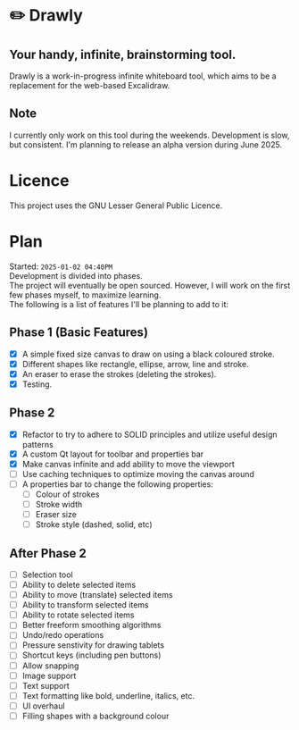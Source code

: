 # ✏️ Drawly
Your handy, infinite, brainstorming tool.
---
Drawly is a work-in-progress infinite whiteboard tool, which aims to be a replacement for the web-based Excalidraw.

## Note
I currently only work on this tool during the weekends. Development is slow, but consistent. I'm planning to release an alpha version during June 2025.

# Licence
This project uses the GNU Lesser General Public Licence.

# Plan
Started: `2025-01-02 04:40PM`  
Development is divided into phases.  
The project will eventually be open sourced. However, I will work on the first few phases myself, to maximize learning.  
The following is a list of features I'll be planning to add to it:  

## Phase 1 (Basic Features)
- [x] A simple fixed size canvas to draw on using a black coloured stroke.
- [x] Different shapes like rectangle, ellipse, arrow, line and stroke.
- [x] An eraser to erase the strokes (deleting the strokes).
- [x] Testing.

## Phase 2
- [x] Refactor to try to adhere to SOLID principles and utilize useful design patterns
- [x] A custom Qt layout for toolbar and properties bar
- [x] Make canvas infinite and add ability to move the viewport
- [ ] Use caching techniques to optimize moving the canvas around
- [ ] A properties bar to change the following properties:
    - [ ] Colour of strokes
    - [ ] Stroke width
    - [ ] Eraser size
    - [ ] Stroke style (dashed, solid, etc)

## After Phase 2
- [ ] Selection tool
- [ ] Ability to delete selected items
- [ ] Ability to move (translate) selected items
- [ ] Ability to transform selected items
- [ ] Ability to rotate selected items
- [ ] Better freeform smoothing algorithms
- [ ] Undo/redo operations
- [ ] Pressure senstivity for drawing tablets
- [ ] Shortcut keys (including pen buttons)
- [ ] Allow snapping
- [ ] Image support
- [ ] Text support
- [ ] Text formatting like bold, underline, italics, etc.
- [ ] UI overhaul
- [ ] Filling shapes with a background colour